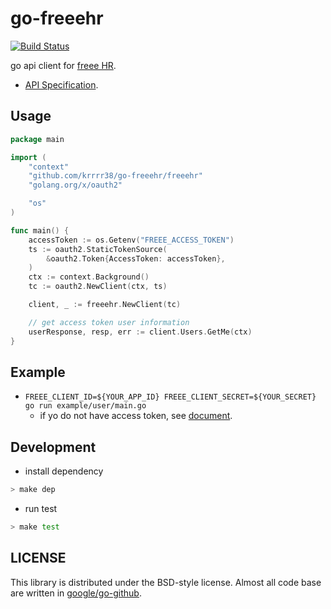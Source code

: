 # go-freeehr

[![Build Status](https://travis-ci.org/krrrr38/go-freeehr.svg?branch=master)](https://travis-ci.org/krrrr38/go-freeehr)

go api client for [freee HR](https://www.freee.co.jp/hr/).

- [API Specification](https://www.freee.co.jp/hr/api).

## Usage

```go
package main

import (
	"context"
	"github.com/krrrr38/go-freeehr/freeehr"
	"golang.org/x/oauth2"

	"os"
)

func main() {
	accessToken := os.Getenv("FREEE_ACCESS_TOKEN")
	ts := oauth2.StaticTokenSource(
		&oauth2.Token{AccessToken: accessToken},
	)
	ctx := context.Background()
	tc := oauth2.NewClient(ctx, ts)

	client, _ := freeehr.NewClient(tc)

	// get access token user information
	userResponse, resp, err := client.Users.GetMe(ctx)
}
```

## Example

- `FREEE_CLIENT_ID=${YOUR_APP_ID} FREEE_CLIENT_SECRET=${YOUR_SECRET} go run example/user/main.go`
  - if yo do not have access token, see [document](https://support.freee.co.jp/hc/ja/articles/115000145263-freee-API%E3%81%AE%E3%82%A2%E3%82%AF%E3%82%BB%E3%82%B9%E3%83%88%E3%83%BC%E3%82%AF%E3%83%B3%E3%82%92%E5%8F%96%E5%BE%97%E3%81%99%E3%82%8B).

## Development

- install dependency

```sh
> make dep
```

- run test

```sh
> make test
```

## LICENSE

This library is distributed under the BSD-style license. Almost all code base are written in [google/go-github](https://github.com/google/go-github).
